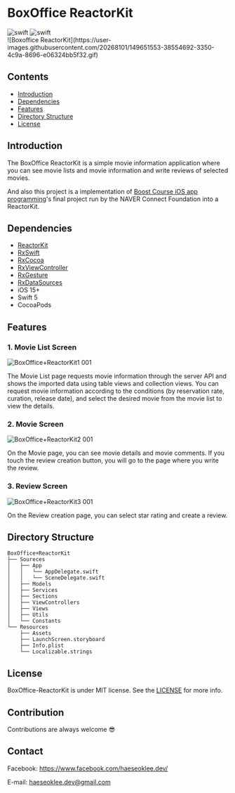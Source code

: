 # BoxOffice ReactorKit

<div align="left">
  <img alt="swift" src="https://img.shields.io/badge/Swift-5.5%20-orange" />
  <img alt="swift" src="https://img.shields.io/badge/iOS-15.2-lightgrey" />
</div>
![Boxoffice ReactorKit](https://user-images.githubusercontent.com/20268101/149651553-38554692-3350-4c9a-8696-e06324bb5f32.gif)



## Contents

* <a href="#Introduction">Introduction</a>
* <a href="#Dependencies">Dependencies</a>
* <a href="#Features"><a href="#Features">Features</a></a>
* <a href="#Directory-Structure">Directory Structure</a>
* <a href="#License">License</a>

## Introduction

The BoxOffice ReactorKit is a simple movie information application where you can see movie lists and movie information and write reviews of selected movies. 

And also this project is a implementation of [Boost Course iOS app programming](https://www.boostcourse.org/mo326)'s final project run by the NAVER Connect Foundation into a ReactorKit.

## Dependencies

* [ReactorKit](https://github.com/ReactorKit/ReactorKit)
* [RxSwift](https://github.com/ReactiveX/RxSwift)
* [RxCocoa](https://github.com/ReactiveX/RxSwift)
* [RxViewController](https://github.com/devxoul/RxViewController)
* [RxGesture](https://github.com/RxSwiftCommunity/RxGesture)
* [RxDataSources](https://github.com/RxSwiftCommunity/RxDataSources)
* iOS 15+
* Swift 5
* CocoaPods

## Features

### 1. Movie List Screen

![BoxOffice+ReactorKit1 001](https://user-images.githubusercontent.com/20268101/149650819-31f50fbe-506e-4b04-936f-c5868bf85ca5.jpeg)

The Movie List page requests movie information through the server API and shows the imported data using table views and collection views. You can request movie information according to the conditions (by reservation rate, curation, release date), and select the desired movie from the movie list to view the details.

### 2. Movie Screen

![BoxOffice+ReactorKit2 001](https://user-images.githubusercontent.com/20268101/149649998-c6d94233-2ef7-4192-a3a6-d866429e16d2.jpeg)

On the Movie page, you can see movie details and movie comments. If you touch the review creation button, you will go to the page where you write the review.

### 3. Review Screen

![BoxOffice+ReactorKit3 001](https://user-images.githubusercontent.com/20268101/149649999-d3049c16-f02e-4711-8763-c9330dcf18ec.jpeg)

On the Review creation page, you can select star rating and create a review.

## Directory Structure

```text
BoxOffice+ReactorKit
├── Soureces
│   ├── App
│   │   └── AppDelegate.swift
│   │   └── SceneDelegate.swift
│   ├── Models
│   ├── Services
│   ├── Sections
│   ├── ViewControllers
│   ├── Views
│   ├── Utils
│   └── Constants
└── Resources
    ├── Assets
    ├── LaunchScreen.storyboard
    ├── Info.plist
    └── Localizable.strings

```

## License

BoxOffice-ReactorKit is under MIT license. See the [LICENSE]() for more info.

## Contribution

Contributions are always welcome 😎

## Contact

Facebook: https://www.facebook.com/haeseoklee.dev/

E-mail: haeseoklee.dev@gmail.com